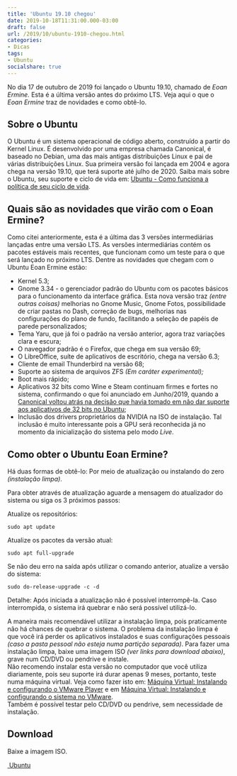 ```yaml
---
title: 'Ubuntu 19.10 chegou'
date: 2019-10-18T11:31:00.000-03:00
draft: false
url: /2019/10/ubuntu-1910-chegou.html
categories:
- Dicas
tags: 
- Ubuntu
socialshare: true
---
```


No dia 17 de outubro de 2019 foi lançado o Ubuntu 19.10, chamado de _Eoan Ermine._ Esta é a última versão antes do próximo LTS. Veja aqui o que o _Eoan Ermine_ traz de novidades e como obtê-lo.

<!--more-->

## Sobre o Ubuntu

  
O Ubuntu é um sistema operacional de código aberto, construído a partir do Kernel Linux. É desenvolvido por uma empresa chamada Canonical, é baseado no Debian, uma das mais antigas distribuições Linux e pai de várias distribuições Linux. Sua primeira versão foi lançada em 2004 e agora chega na versão 19.10, que terá suporte até julho de 2020. Saiba mais sobre o Ubuntu, seu suporte e ciclo de vida em: [Ubuntu - Como funciona a política de seu ciclo de vida](https://info.wsouza.com.br/2019/03/ubuntu-como-funciona-politica-de-seu-ciclo-de-vida.html).

  

## Quais são as novidades que virão com o Eoan Ermine?

  
Como citei anteriormente, esta é a última das 3 versões intermediárias lançadas entre uma versão LTS. As versões intermediárias contém os pacotes estáveis mais recentes, que funcionam como um teste para o que será lançado no próximo LTS. Dentre as novidades que chegam com o Ubuntu Eoan Ermine estão:  

*   Kernel 5.3;
*   Gnome 3.34 - o gerenciador padrão do Ubuntu com os pacotes básicos para o funcionamento da interface gráfica. Esta nova versão traz _(entre outras coisas)_ melhorias no Gnome Music, Gnome Fotos, possibilidade de criar pastas no Dash, correção de bugs, melhorias nas configurações do plano de fundo, facilitando a seleção de papéis de parede personalizados;
*   Tema Yaru, que já foi o padrão na versão anterior, agora traz variações clara e escura;
*   O navegador padrão é o Firefox, que chega em sua versão 69;
*   O LibreOffice, suíte de aplicativos de escritório, chega na versão 6.3;
*   Cliente de email Thunderbird na versão 68;
*   Suporte ao sistema de arquivos ZFS _(Em caráter experimental);_
*   Boot mais rápido;
*   Aplicativos 32 bits como Wine e Steam continuam firmes e fortes no sistema, confirmando o que foi anunciado em Junho/2019, quando a [Canonical voltou atrás na decisão que havia tomado em não dar suporte aos aplicativos de 32 bits no Ubuntu](https://info.wsouza.com.br/2019/06/canonical-recua-e-nao-removera-os-pacotes-32-bits-do-ubuntu.html);
*   Inclusão dos drivers proprietários da NVIDIA na ISO de instalação. Tal inclusão é muito interessante pois a GPU será reconhecida já no momento da inicialização do sistema pelo modo _Live_.

  

  

## Como obter o Ubuntu Eoan Ermine?

  
Há duas formas de obtê-lo: Por meio de atualização ou instalando do zero _(instalação limpa)_.  
  
Para obter através de atualização aguarde a mensagem do atualizador do sistema ou siga os 3 próximos passos:  
  
Atualize os repositórios:  
  

`sudo apt update`
  
Atualize os pacotes da versão atual:  
  

`sudo apt full-upgrade`

  
Se não deu erro na saída após utilizar o comando anterior, atualize a versão do sistema:  
  

`sudo do-release-upgrade -c -d`

  
Detalhe: Após iniciada a atualização não é possível interrompê-la. Caso interrompida, o sistema irá quebrar e não será possível utilizá-lo.  
  
A maneira mais recomendável utilizar a instalação limpa, pois praticamente não há chances de quebrar o sistema. O problema da instalação limpa é que você irá perder os aplicativos instalados e suas configurações pessoais _(caso a pasta pessoal não esteja numa partição separada)_. Para fazer uma instalação limpa, baixe uma imagem ISO _(ver links para download abaixo)_, grave num CD/DVD ou pendrive e instale.  
Não recomendo instalar esta versão no computador que você utiliza diariamente, pois seu suporte irá durar apenas 9 meses, portanto, teste numa máquina virtual. Veja como fazer isto em: [Máquina Virtual: Instalando e configurando o VMware Player](https://info.wsouza.com.br/2018/07/maquina-virtual-instalando-e-configurando-o-wmware-player.html) e em [Máquina Virtual: Instalando e configurando o sistema no VMware](https://info.wsouza.com.br/2018/08/maquina-virtual-instalando-e-configurando-o-sistema-no-vmware.html).  
Também é possível testar pelo CD/DVD ou pendrive, sem necessidade de instalação.

  

## Download

  
Baixe a imagem ISO.  
  
[ Ubuntu](https://ubuntu.com/download/desktop/thank-you/?version=19.10&architecture=amd64)
